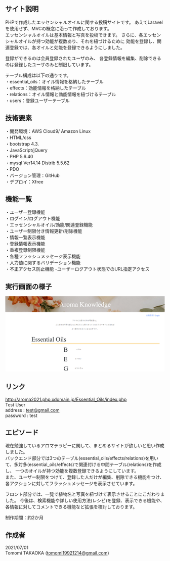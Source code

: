 ## サイト説明
PHPで作成したエッセンシャルオイルに関する投稿サイトです。
あえてLaravelを使用せず、MVCの概念に沿って作成しております。  
エッセンシャルオイルは基本情報と写真を投稿できます。
さらに、各エッセンシャルオイルが持つ効能が複数あり、それを紐づけるために
効能を登録し、関連登録では、各オイルと効能を登録できるようにしました。  

登録ができるのは会員登録されたユーザのみ、
各登録情報を編集、削除できるのは登録したユーザのみと制限しています。

テーブル構成は以下の通りです。  
・essential_oils：オイル情報を格納したテーブル  
・effects：効能情報を格納したテーブル  
・relations：オイル情報と効能情報を紐づけるテーブル  
・users：登録ユーザーテーブル  

## 技術要素
・開発環境：AWS Cloud9/ Amazon Linux  
・HTML/css  
・bootstrap 4.3.  
・JavaScript/jQuery  
・PHP 5.6.40  
・mysql Ver14.14 Distrib 5.5.62  
・PDO  
・バージョン管理：GitHub  
・デプロイ：Xfree  

## 機能一覧
・ユーザー登録機能  
・ログイン/ログアウト機能  
・エッセンシャルオイル/効能/関連登録機能  
・ユーザー制限付き情報更新/削除機能  
・情報一覧表示機能  
・登録情報表示機能  
・重複登録制限機能  
・各種フラッシュメッセージ表示機能  
・入力値に関するバリデーション機能  
・不正アクセス防止機能
   -ユーザーログアウト状態でのURL指定アクセス  
  

## 実行画面の様子
![トップ画面：相対パス](images/top_image.PNG)

## リンク
http://aroma2021.php.xdomain.jp/Essential_Oils/index.php  
Test User  
address : test@gmail.com  
password : test


## エピソード
現在勉強しているアロマテラピーに関して、まとめるサイトが欲しいと思い作成しました。  
バックエンド部分では3つのテーブル(essential_oils/effects/relations)を用いて、多対多(essential_oils/effects)で関連付ける中間テーブル(relations)を作成し、
一つのオイルが持つ効能を複数登録できるようにしています。  
また、ユーザー制限をつけて、登録した人だけが編集、削除できる機能をつけ、
各アクションに対してフラッシュメッセージを表示させています。

フロント部分では、一覧で植物名と写真を紐づけて表示させることにこだわりました。
今後は、検索機能や詳しい使用方法(レシピ)を登録、表示できる機能や、各情報に対してコメントできる機能など拡張を検討しております。  

制作期間：約2か月

## 作成者
2021/07/01  
Tomomi TAKAOKA (tomomi19921214@gmail.com)  
